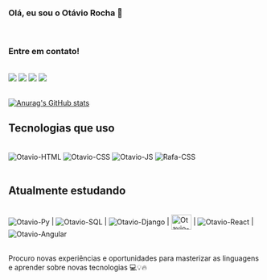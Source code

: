 ### Olá, eu sou o Otávio Rocha 👋


<div style="display: inline_block"></br>
<head>
  <link rel=”stylesheet” href=”https://cdnjs.cloudflare.com/ajax/libs/font-awesome/5.11.2/css/all.css”>
</head>

<h3> Entre em contato!</h3>
<br>
<a href = "https://api.whatsapp.com/send/?phone=31999884507&text=Olá%2C+gostaria+de+fazer+um+orçamento!&type=phone_number&app_absent=0"><img src="https://img.shields.io/badge/WhatsApp-25D366?style=for-the-badge&logo=WhatsApp&logoColor=white" target="_blank"></a>
<a href = "mailto:otaviogrocha@yahoo.com.br"><img src="https://img.shields.io/badge/-Gmail-%23333?style=for-the-badge&logo=gmail&logoColor=white" target="_blank"></a>
<a href="https://www.linkedin.com/in/otaviogrocha/" target="_blank"><img src="https://img.shields.io/badge/-LinkedIn-%230077B5?style=for-the-badge&logo=linkedin&logoColor=white" target="_blank"></a> 
<a href="https://instagram.com/otaviog.rocha" target="_blank"><img src="https://img.shields.io/badge/-Instagram-%23E4405F?style=for-the-badge&logo=instagram&logoColor=white" target="_blank"></a>
</div></br>


[![Anurag's GitHub stats](https://github-readme-stats.vercel.app/api?username=otaviogrocha&show_icons=true&theme=tokyonight)](https://github.com/anuraghazra/github-readme-stats)


## Tecnologias que uso

<div style="display: inline_block"><br>
  <img align="center" alt="Otavio-HTML" src="https://img.shields.io/badge/HTML5-E34F26?style=for-the-badge&logo=html5&logoColor=white">
  <img align="center" alt="Otavio-CSS" src="https://img.shields.io/badge/CSS3-1572B6?style=for-the-badge&logo=css3&logoColor=white">
  <img align="center" alt="Otavio-JS" src="https://img.shields.io/badge/JavaScript-F7DF1E?style=for-the-badge&logo=javascript&logoColor=black">
  <img align="center" alt="Rafa-CSS" src="https://img.shields.io/badge/Wordpress-21759B?style=for-the-badge&logo=wordpress&logoColor=white">                
 </div></br>

## Atualmente estudando
<div style="display: inline_block"><br>
<img align="center" alt="Otavio-Py" src="https://img.shields.io/badge/Python-14354C?style=for-the-badge&logo=python&logoColor=white">
  |
<img align="center" alt="Otavio-SQL" src="https://img.shields.io/badge/MySQL-00000F?style=for-the-badge&logo=mysql&logoColor=white">
  |
<img align="center" alt="Otavio-Django" src= "https://img.shields.io/badge/Django-092E20?style=for-the-badge&logo=django&logoColor=white">
  |
<img align="center" alt="Otavio-Java" src= "https://raw.githubusercontent.com/jmnote/z-icons/master/svg/java.svg" width = "40" height = "30">
  |
<img align="center" alt="Otavio-React" src= "https://img.shields.io/badge/React-20232A?style=for-the-badge&logo=react&logoColor=61DAFB">
  | 
<img align="center" alt="Otavio-Angular" src= "https://img.shields.io/badge/Angular-DD0031?style=for-the-badge&logo=angular&logoColor=white">

 </div>
                                                                                                                                           
 </br>
  
  Procuro novas experiências e oportunidades para masterizar as linguagens e aprender sobre novas tecnologias 💻💡🔥
